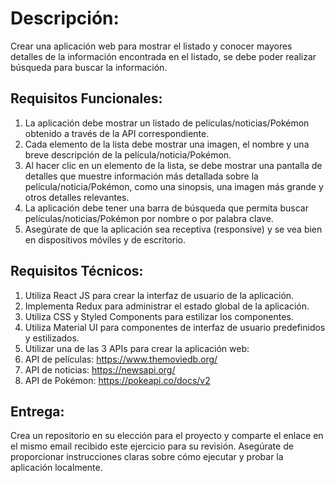# Descripción:
Crear una aplicación web para mostrar el listado y conocer mayores detalles de la
información encontrada en el listado, se debe poder realizar búsqueda para buscar la
información.

## Requisitos Funcionales:
1. La aplicación debe mostrar un listado de películas/noticias/Pokémon obtenido a
través de la API correspondiente.
2. Cada elemento de la lista debe mostrar una imagen, el nombre y una breve
descripción de la película/noticia/Pokémon.
3. Al hacer clic en un elemento de la lista, se debe mostrar una pantalla de detalles
que muestre información más detallada sobre la película/noticia/Pokémon, como
una sinopsis, una imagen más grande y otros detalles relevantes.
4. La aplicación debe tener una barra de búsqueda que permita buscar
películas/noticias/Pokémon por nombre o por palabra clave.
5. Asegúrate de que la aplicación sea receptiva (responsive) y se vea bien en
dispositivos móviles y de escritorio.

## Requisitos Técnicos:
1. Utiliza React JS para crear la interfaz de usuario de la aplicación.
2. Implementa Redux para administrar el estado global de la aplicación.
3. Utiliza CSS y Styled Components para estilizar los componentes.
4. Utiliza Material UI para componentes de interfaz de usuario predefinidos y
estilizados.
5. Utilizar una de las 3 APIs para crear la aplicación web:
1. API de películas: https://www.themoviedb.org/
2. API de noticias: https://newsapi.org/
3. API de Pokémon: https://pokeapi.co/docs/v2

## Entrega:
Crea un repositorio en su elección para el proyecto y comparte el enlace en el mismo
email recibido este ejercicio para su revisión. Asegúrate de proporcionar instrucciones
claras sobre cómo ejecutar y probar la aplicación localmente.